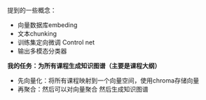 提到的一些概念：
- 向量数据库embeding
- 文本chunking
- 训练集定向微调 Control net
- 输出多模态分类器

**我的任务：为所有课程生成知识图谱（主要是课程大纲）**
- 先向量化：将所有课程映射到一个向量空间，使用chroma存储向量
- 再聚合：然后可以对向量聚合 然后生成知识图谱